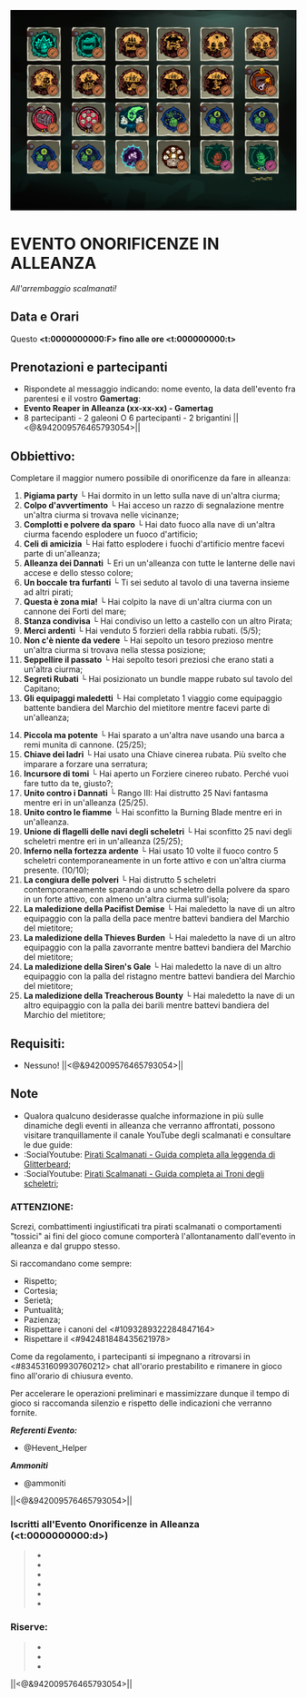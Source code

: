 ![Splash_Screen_Evento_Onorificenze_in_Alleanza](https://github.com/GLWine/Eventi-in-alleanza/blob/main/Eventi%20Onorificenze/Assets/Evento_Onorificenze_in_Alleanza.png?raw=true)
<!-- Non copiare il messazzio sopra nel messaggi Discord,utile solo per comodità visiva -->
# EVENTO ONORIFICENZE IN ALLEANZA

*All'arrembaggio scalmanati!*

## Data e Orari
Questo **<t:0000000000:F> fino alle ore <t:000000000:t>**

## Prenotazioni e partecipanti
- Rispondete al messaggio indicando: nome evento, la data dell'evento fra parentesi e il vostro **Gamertag**:
 - __Evento Reaper in Alleanza (xx-xx-xx) - Gamertag__
- 8 partecipanti - 2 galeoni O 6 partecipanti - 2 brigantini
||<@&942009576465793054>||

## Obbiettivo:
Completare il maggior numero possibile di onorificenze da fare in alleanza:
1. **Pigiama party** 
 └ Hai dormito in un letto sulla nave di un'altra ciurma;
2. **Colpo d'avvertimento** 
 └ Hai acceso un razzo di segnalazione mentre un'altra ciurma si trovava nelle vicinanze;
3. **Complotti e polvere da sparo** 
 └ Hai dato fuoco alla nave di un'altra ciurma facendo esplodere un fuoco d'artificio;
4. **Celi di amicizia** 
 └ Hai fatto esplodere i fuochi d'artificio mentre facevi parte di un'alleanza;
5. **Alleanza dei Dannati**
 └ Eri un un'alleanza con tutte le lanterne delle navi accese e dello stesso colore;
6. **Un boccale tra furfanti** 
 └ Ti sei seduto al tavolo di una taverna insieme ad altri pirati;
7. **Questa è zona mia!**
 └ Hai colpito la nave di un'altra ciurma con un cannone dei Forti del mare;
8. **Stanza condivisa** 
 └ Hai condiviso un letto a castello con un altro Pirata;
9. **Merci ardenti**
 └ Hai venduto 5 forzieri della rabbia rubati. (5/5);
10. **Non c'è niente da vedere**
 └ Hai sepolto un tesoro prezioso mentre un'altra ciurma si trovava nella stessa posizione;
11. **Seppellire il passato**
 └ Hai sepolto tesori preziosi che erano stati a un'altra ciurma;
12. **Segreti Rubati**
 └ Hai posizionato un bundle mappe rubato sul tavolo del Capitano;
13. **Gli equipaggi maledetti**
 └ Hai completato 1 viaggio come equipaggio battente bandiera del Marchio del mietitore mentre facevi parte di un'alleanza;

<!-- Separazione tra il primo ed il secondo messaggio -->
 
14. **Piccola ma potente**
 └ Hai sparato a un'altra nave usando una barca a remi munita di cannone. (25/25);
15. **Chiave dei ladri**
 └ Hai usato una Chiave cinerea rubata. Più svelto che imparare a forzare una serratura;
16. **Incursore di tomi**
 └ Hai aperto un Forziere cinereo rubato. Perché vuoi fare tutto da te, giusto?;
17. **Unito contro i Dannati**
 └ Rango III: Hai distrutto 25 Navi fantasma mentre eri in un'alleanza (25/25).
18. **Unito contro le fiamme**
 └ Hai sconfitto la Burning Blade mentre eri in un'alleanza.
19. **Unione di flagelli delle navi degli scheletri**
 └ Hai sconfitto 25 navi degli scheletri mentre eri in un'alleanza (25/25);
20. **Inferno nella fortezza ardente**
 └ Hai usato 10 volte il fuoco contro 5 scheletri contemporaneamente in un forte attivo e con un'altra ciurma presente. (10/10);
21. **La congiura delle polveri**
 └ Hai distrutto 5 scheletri contemporaneamente sparando a uno scheletro della polvere da sparo in un forte attivo, con almeno un'altra ciurma sull'isola;
22. **La maledizione della Pacifist Demise**
 └ Hai maledetto la nave di un altro equipaggio con la palla della pace mentre battevi bandiera del Marchio del mietitore;
23. **La maledizione della Thieves Burden**
 └ Hai maledetto la nave di un altro equipaggio con la palla zavorrante mentre battevi bandiera del Marchio del mietitore;
24. **La maledizione della Siren's Gale**
 └ Hai maledetto la nave di un altro equipaggio con la palla del ristagno mentre battevi bandiera del Marchio del mietitore;
25. **La maledizione della Treacherous Bounty**
 └ Hai maledetto la nave di un altro equipaggio con la palla dei barili mentre battevi bandiera del Marchio del mietitore;

## Requisiti:
- Nessuno!
||<@&942009576465793054>||

<!-- Separazione tra il terzo ed il quarto messaggio -->

## Note
- Qualora qualcuno desiderasse qualche informazione in più sulle dinamiche degli eventi in alleanza che verranno affrontati, possono visitare tranquillamente il canale YouTube degli scalmanati e consultare le due guide:
 - :SocialYoutube: [Pirati Scalmanati - Guida completa alla leggenda di Glitterbeard](<https://youtu.be/b1DFdOhGtWM?si=7szjLIP4bvsSdZtp>);
 - :SocialYoutube: [Pirati Scalmanati - Guida completa ai Troni degli scheletri](<https://youtu.be/GYnQ4SWh7eg?si=oewxLWa-jUWP4YpK&t=285>);

### ATTENZIONE:
Screzi, combattimenti ingiustificati tra pirati scalmanati o comportamenti "tossici" ai fini del gioco comune comporterà l'allontanamento dall'evento in alleanza e dal gruppo stesso.

Si raccomandano come sempre:
- Rispetto;
- Cortesia;
- Serietà;
- Puntualità;
- Pazienza;
- Rispettare i canoni del <#1093289322284847164>
- Rispettare il <#942481848435621978>

Come da regolamento, i partecipanti si impegnano a ritrovarsi in <#834531609930760212> chat all'orario prestabilito e rimanere in gioco fino all'orario di chiusura evento.

Per accelerare le operazioni preliminari e massimizzare dunque il tempo di gioco si raccomanda silenzio e rispetto delle indicazioni che verranno fornite.

***Referenti Evento:***
- @Hevent_Helper

***Ammoniti***
- @ammoniti

||<@&942009576465793054>||

<!-- Separazione tra il quarto ed il quinto messaggio -->

### Iscritti all'Evento Onorificenze in Alleanza (<t:0000000000:d>)
> - 
> - 
> - 
> - 
> - 
> - 

### Riserve:
> - 
> - 
> - 

||<@&942009576465793054>||
